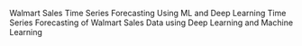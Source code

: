 Walmart Sales Time Series Forecasting Using ML and Deep Learning
Time Series Forecasting of Walmart Sales Data using Deep Learning and Machine Learning
